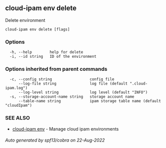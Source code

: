 ## cloud-ipam env delete

Delete environment

```
cloud-ipam env delete [flags]
```

### Options

```
  -h, --help        help for delete
  -i, --id string   ID of the environment
```

### Options inherited from parent commands

```
  -c, --config string                 config file
      --log-file string               log file (default ".cloud-ipam.log")
      --log-level string              log level (default "INFO")
  -s, --storage-account-name string   storage account name
      --table-name string             ipam storage table name (default "cloudIpam")
```

### SEE ALSO

* [cloud-ipam env](cloud-ipam_env.md)	 - Manage cloud ipam environments

###### Auto generated by spf13/cobra on 22-Aug-2022
